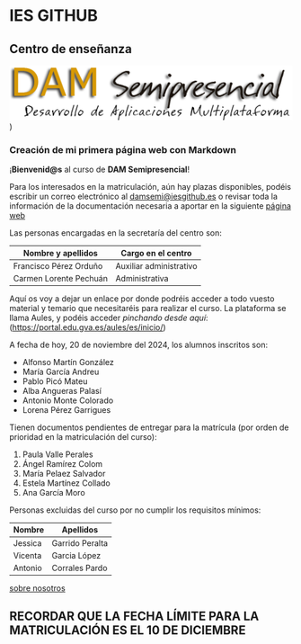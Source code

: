 # IES GITHUB
## Centro de enseñanza

![Imagen](./images/DAM.jpg))

### Creación de mi primera página web con Markdown


¡**Bienvenid@s** al curso de **DAM Semipresencial**!

Para los interesados en la matriculación, aún hay plazas disponibles, podéis escribir un correo electrónico al damsemi@iesgithub.es o revisar toda la información de la documentación necesaria a aportar en la siguiente [página web](https://portal.edu.gva.es/)

Las personas encargadas en la secretaría del centro son:

| Nombre y apellidos            | Cargo en el centro      |
|-------------------------------|-------------------------|
| Francisco Pérez Orduño        | Auxiliar administrativo |
| Carmen Lorente Pechuán        | Administrativa          |   


Aquí os voy a dejar un enlace por donde podréis acceder a todo vuesto material y temario que necesitaréis para realizar el curso.
La plataforma se llama Aules, y podéis acceder *pinchando desde aquí*: (https://portal.edu.gva.es/aules/es/inicio/)

A fecha de hoy, 20 de noviembre del 2024, los alumnos inscritos son:
+ Alfonso Martín González
+ María García Andreu
+ Pablo Picó Mateu
+ Alba Angueras Palasí
+ Antonio Monte Colorado
+ Lorena Pérez Garrigues

Tienen documentos pendientes de entregar para la matrícula (por orden de prioridad en la matriculación del curso):
1. Paula Valle Perales
2. Ángel Ramírez Colom
3. María Pelaez Salvador
4. Estela Martínez Collado
5. Ana García Moro

Personas excluidas del curso por no cumplir los requisitos mínimos:

| Nombre          | Apellidos                    |
|-----------------|------------------------------|
| Jessica         | Garrido Peralta              |
| Vicenta         | Garcia López                 |
| Antonio         | Corrales Pardo               |


[sobre nosotros](contacta.md)


## RECORDAR QUE LA FECHA LÍMITE PARA LA MATRICULACIÓN ES EL 10 DE DICIEMBRE

